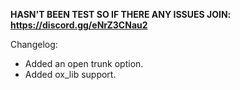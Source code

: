 **HASN'T BEEN TEST SO IF THERE ANY ISSUES JOIN: https://discord.gg/eNrZ3CNau2**

Changelog:
- Added an open trunk option.
- Added ox_lib support.
